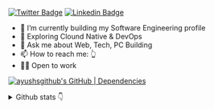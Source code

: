 [![Twitter Badge](https://img.shields.io/badge/-Twitter-1ca0f1?style=flat-square&labelColor=1ca0f1&logo=twitter&logoColor=white&link=https://twitter.com/ayushisreal)](https://twitter.com/ayushisreal) [![Linkedin Badge](https://img.shields.io/badge/-LinkedIn-blue?style=flat-square&logo=Linkedin&logoColor=white&link=https://www.linkedin.com/in/ayushslink/)](https://www.linkedin.com/in/ayushslink/) 

- 🔭 I’m currently building my Software Engineering profile
- 🌱 Exploring Clound Native & DevOps
- 💬 Ask me about Web, Tech, PC Building
- 📫 How to reach me: 👆
- 👨‍💻 Open to work


[![ayushsgithub's GitHub | Dependencies](https://stats.quine.sh/ayushsgithub/dependencies?theme=dark)](https://quine.sh?utm_source=widgets&utm_campaign=ayushsgithub)



<details>
  <summary>
    Github stats
    <span class="icon">👇</span>
  </summary>


![](https://github-readme-stats.vercel.app/api?username=ayushsgithub&theme=react&hide_border=false&include_all_commits=true&count_private=true)<br/>
![](https://github-readme-streak-stats.herokuapp.com/?user=ayushsgithub&theme=react&hide_border=false)<br/>

</details>
